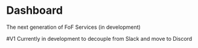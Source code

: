 # Dashboard
The next generation of FoF Services (in development)

#V1
 Currently in development to decouple from Slack and move to Discord
 